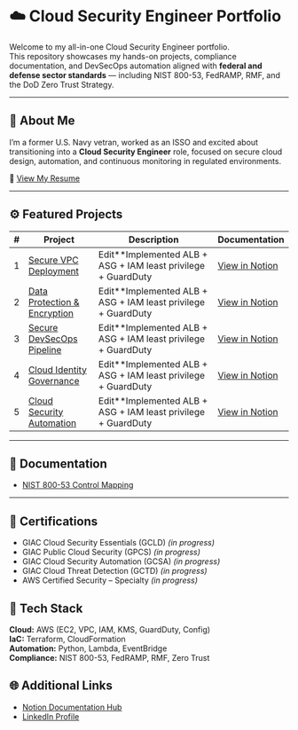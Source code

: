 # ☁️ Cloud Security Engineer Portfolio

Welcome to my all-in-one Cloud Security Engineer portfolio.  
This repository showcases my hands-on projects, compliance documentation, and DevSecOps automation aligned with **federal and defense sector standards** — including NIST 800-53, FedRAMP, RMF, and the DoD Zero Trust Strategy.

---

## 🧠 About Me
I’m a former U.S. Navy vetran, worked as an ISSO and excited about transitioning into a **Cloud Security Engineer** role, focused on secure cloud design, automation, and continuous monitoring in regulated environments.

📄 [View My Resume](./Resume/AngelaHorga_CloudDevSecOps_Resume.pdf)

---

## ⚙️ Featured Projects

| # | Project | Description | Documentation |
|---|----------|--------------|---------------------|
| 1 | [Secure VPC Deployment](./Projects/secure-vpc-deployment) | Edit**Implemented ALB + ASG + IAM least privilege + GuardDuty | [View in Notion](https://notion.so/yourprojectlink1) |
| 2 | [Data Protection & Encryption](./Projects/aws-config-remediation) | Edit**Implemented ALB + ASG + IAM least privilege + GuardDuty | [View in Notion](https://notion.so/yourprojectlink1) |
| 3 | [Secure DevSecOps Pipeline](./Projects/devsecops-pipeline) | Edit**Implemented ALB + ASG + IAM least privilege + GuardDuty | [View in Notion](https://notion.so/yourprojectlink1) |
| 4 | [Cloud Identity Governance](./Projects/guardduty-ir-automation) | Edit**Implemented ALB + ASG + IAM least privilege + GuardDuty | [View in Notion](https://notion.so/yourprojectlink1) |
| 5 | [Cloud Security Automation](./Projects/zero-trust-architecture) | Edit**Implemented ALB + ASG + IAM least privilege + GuardDuty | [View in Notion](https://notion.so/yourprojectlink1) |

---

## 📘 Documentation

- [NIST 800-53 Control Mapping](./docs/NIST_800-53_Control_Mapping.md)

---

## 🪪 Certifications
- GIAC Cloud Security Essentials (GCLD) *(in progress)*
- GIAC Public Cloud Security (GPCS) *(in progress)*
- GIAC Cloud Security Automation (GCSA) *(in progress)*
- GIAC Cloud Threat Detection (GCTD) *(in progress)*
- AWS Certified Security – Specialty *(in progress)*

## 🧠 Tech Stack
**Cloud:** AWS (EC2, VPC, IAM, KMS, GuardDuty, Config)  
**IaC:** Terraform, CloudFormation  
**Automation:** Python, Lambda, EventBridge  
**Compliance:** NIST 800-53, FedRAMP, RMF, Zero Trust


## 🌐 Additional Links
- [Notion Documentation Hub](https://www.notion.so/Secure-VPC-Deployment-Project-Documentation-29c12da2720580148f6cd627ebf06ecb?source=copy_link)
- [LinkedIn Profile](https://linkedin.com/in/yourname)




